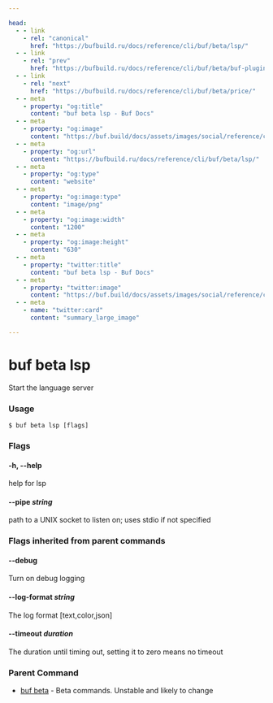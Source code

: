 ```yaml
---

head:
  - - link
    - rel: "canonical"
      href: "https://bufbuild.ru/docs/reference/cli/buf/beta/lsp/"
  - - link
    - rel: "prev"
      href: "https://bufbuild.ru/docs/reference/cli/buf/beta/buf-plugin-v2/"
  - - link
    - rel: "next"
      href: "https://bufbuild.ru/docs/reference/cli/buf/beta/price/"
  - - meta
    - property: "og:title"
      content: "buf beta lsp - Buf Docs"
  - - meta
    - property: "og:image"
      content: "https://buf.build/docs/assets/images/social/reference/cli/buf/beta/lsp.png"
  - - meta
    - property: "og:url"
      content: "https://bufbuild.ru/docs/reference/cli/buf/beta/lsp/"
  - - meta
    - property: "og:type"
      content: "website"
  - - meta
    - property: "og:image:type"
      content: "image/png"
  - - meta
    - property: "og:image:width"
      content: "1200"
  - - meta
    - property: "og:image:height"
      content: "630"
  - - meta
    - property: "twitter:title"
      content: "buf beta lsp - Buf Docs"
  - - meta
    - property: "twitter:image"
      content: "https://buf.build/docs/assets/images/social/reference/cli/buf/beta/lsp.png"
  - - meta
    - name: "twitter:card"
      content: "summary_large_image"

---
```


# buf beta lsp

Start the language server

### Usage

```console
$ buf beta lsp [flags]
```

### Flags

#### \-h, --help

help for lsp

#### \--pipe _string_

path to a UNIX socket to listen on; uses stdio if not specified

### Flags inherited from parent commands

#### \--debug

Turn on debug logging

#### \--log-format _string_

The log format \[text,color,json\]

#### \--timeout _duration_

The duration until timing out, setting it to zero means no timeout

### Parent Command

- [buf beta](../) - Beta commands. Unstable and likely to change
